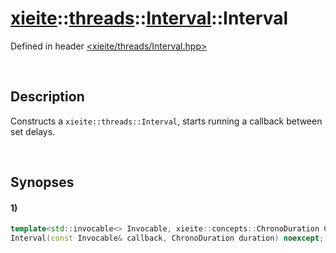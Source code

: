 # [xieite](../../xieite.md)\:\:[threads](../../threads.md)\:\:[Interval](../Interval.md)\:\:Interval
Defined in header [<xieite/threads/Interval.hpp>](../../../include/xieite/threads/Interval.hpp)

&nbsp;

## Description
Constructs a `xieite::threads::Interval`, starts running a callback between set delays.

&nbsp;

## Synopses
#### 1)
```cpp
template<std::invocable<> Invocable, xieite::concepts::ChronoDuration ChronoDuration>
Interval(const Invocable& callback, ChronoDuration duration) noexcept;
```

